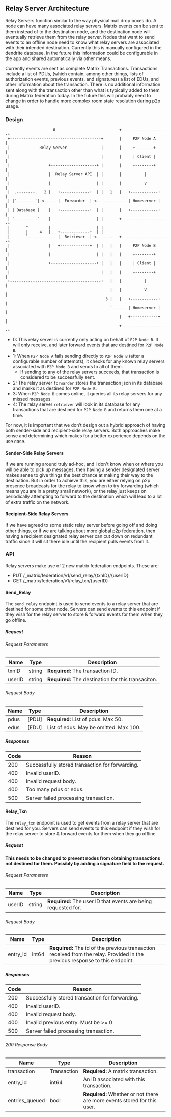 ## Relay Server Architecture

Relay Servers function similar to the way physical mail drop boxes do.
A node can have many associated relay servers. Matrix events can be sent to them instead of to the destination node, and
the destination node will eventually retrieve them from the relay server.
Nodes that want to send events to an offline node need to know what relay servers are associated with their intended
destination.
Currently this is manually configured in the dendrite database. In the future this information could be configurable in
the app and shared automatically via other means.

Currently events are sent as complete Matrix Transactions.
Transactions include a list of PDUs, (which contain, among other things, lists of authorization events, previous events,
and signatures) a list of EDUs, and other information about the transaction.
There is no additional information sent along with the transaction other than what is typically added to them during
Matrix federation today.
In the future this will probably need to change in order to handle more complex room state resolution during p2p usage.

### Design

```
                     0                            +--------------------+
 +----------------------------------------+       |     P2P Node A     |
 |             Relay Server               |       |     +--------+     |
 |                                        |       |     | Client |     |
 |                 +--------------------+ |       |     +--------+     |
 |                 |  Relay Server API  | |       |          |         |
 |                 |                    | |       |          V         |
 |  .--------.   2 |   +-------------+  | |   1   |   +------------+   |
 | |`--------`| <----- |  Forwarder  | <------------- | Homeserver |   |
 | | Database |    |   +-------------+  | |       |   +------------+   |
 | `----------`    |                    | |       +--------------------+
 |       ^         |                    | |       
 |       |     4   |   +-------------+  | |  
 |       `------------ |  Retriever  | <------.   +--------------------+
 |                 |   +-------------+  | |   |   |     P2P Node B     |
 |                 |                    | |   |   |     +--------+     |
 |                 +--------------------+ |   |   |     | Client |     |
 |                                        |   |   |     +--------+     |
 +----------------------------------------+   |   |          |         |
                                              |   |          V         |
                                            3 |   |   +------------+   |
                                              `------ | Homeserver |   |
                                                  |   +------------+   |
                                                  +--------------------+
```

- 0: This relay server is currently only acting on behalf of `P2P Node B`. It will only receive, and later forward
  events that are destined for `P2P Node B`.
- 1: When `P2P Node A` fails sending directly to `P2P Node B` (after a configurable number of attempts), it checks for
  any known relay servers associated with `P2P Node B` and sends to all of them.
    - If sending to any of the relay servers succeeds, that transaction is considered to be successfully sent.
- 2: The relay server `forwarder` stores the transaction json in its database and marks it as destined for `P2P Node B`.
- 3: When `P2P Node B` comes online, it queries all its relay servers for any missed messages.
- 4: The relay server `retriever` will look in its database for any transactions that are destined for `P2P Node B` and
  returns them one at a time.

For now, it is important that we don’t design out a hybrid approach of having both sender-side and recipient-side relay
servers.
Both approaches make sense and determining which makes for a better experience depends on the use case.

#### Sender-Side Relay Servers

If we are running around truly ad-hoc, and I don't know when or where you will be able to pick up messages, then having
a sender designated server makes sense to give things the best chance at making their way to the destination.
But in order to achieve this, you are either relying on p2p presence broadcasts for the relay to know when to try
forwarding (which means you are in a pretty small network), or the relay just keeps on periodically attempting to
forward to the destination which will lead to a lot of extra traffic on the network.

#### Recipient-Side Relay Servers

If we have agreed to some static relay server before going off and doing other things, or if we are talking about more
global p2p federation, then having a recipient designated relay server can cut down on redundant traffic since it will
sit there idle until the recipient pulls events from it.

### API

Relay servers make use of 2 new matrix federation endpoints.
These are:

- PUT /_matrix/federation/v1/send_relay/{txnID}/{userID}
- GET /_matrix/federation/v1/relay_txn/{userID}

#### Send_Relay

The `send_relay` endpoint is used to send events to a relay server that are destined for some other node. Servers can
send events to this endpoint if they wish for the relay server to store & forward events for them when they go offline.

##### Request

###### Request Parameters

| Name   | Type   | Description                                         |
|--------|--------|-----------------------------------------------------|
| txnID  | string | **Required:** The transaction ID.                   |
| userID | string | **Required:** The destination for this transaciton. |

###### Request Body

| Name | Type  | Description                            |
|------|-------|----------------------------------------|
| pdus | [PDU] | **Required:** List of pdus. Max 50.    |
| edus | [EDU] | List of edus. May be omitted. Max 100. |

##### Responses

| Code | Reason                                          |
|------|-------------------------------------------------|
| 200  | Successfully stored transaction for forwarding. |
| 400  | Invalid userID.                                 |
| 400  | Invalid request body.                           |
| 400  | Too many pdus or edus.                          |
| 500  | Server failed processing transaction.           |

#### Relay_Txn

The `relay_txn` endpoint is used to get events from a relay server that are destined for you. Servers can send events to
this endpoint if they wish for the relay server to store & forward events for them when they go offline.

##### Request

**This needs to be changed to prevent nodes from obtaining transactions not destined for them. Possibly by adding a
signature field to the request.**

###### Request Parameters

| Name   | Type   | Description                                                    |
|--------|--------|----------------------------------------------------------------|
| userID | string | **Required:** The user ID that events are being requested for. |

###### Request Body

| Name     | Type  | Description                                                                                                                   |
|----------|-------|-------------------------------------------------------------------------------------------------------------------------------|
| entry_id | int64 | **Required:** The id of the previous transaction received from the relay. Provided in the previous response to this endpoint. |

##### Responses

| Code | Reason                                          |
|------|-------------------------------------------------|
| 200  | Successfully stored transaction for forwarding. |
| 400  | Invalid userID.                                 |
| 400  | Invalid request body.                           |
| 400  | Invalid previous entry. Must be >= 0            |
| 500  | Server failed processing transaction.           |

###### 200 Response Body

| Name           | Type        | Description                                                              |
|----------------|-------------|--------------------------------------------------------------------------|
| transaction    | Transaction | **Required:** A matrix transaction.                                      |
| entry_id       | int64       | An ID associated with this transaction.                                  |
| entries_queued | bool        | **Required:** Whether or not there are more events stored for this user. |
